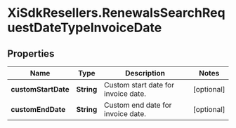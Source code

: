 # XiSdkResellers.RenewalsSearchRequestDateTypeInvoiceDate

## Properties

Name | Type | Description | Notes
------------ | ------------- | ------------- | -------------
**customStartDate** | **String** | Custom start date for invoice date. | [optional] 
**customEndDate** | **String** | Custom end date for invoice date. | [optional] 



